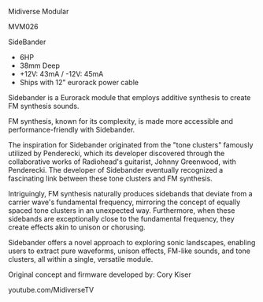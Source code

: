Midiverse Modular

MVM026

SideBander

- 6HP
- 38mm Deep
- +12V: 43mA / -12V: 45mA
- Ships with 12" eurorack power cable

Sidebander is a Eurorack module that employs additive synthesis to create FM synthesis sounds.

FM synthesis, known for its complexity, is made more accessible and performance-friendly with Sidebander.

The inspiration for Sidebander originated from the "tone clusters" famously utilized by Penderecki, which its developer discovered through the collaborative works of Radiohead's guitarist, Johnny Greenwood, with Penderecki. The developer of Sidebander eventually recognized a fascinating link between these tone clusters and FM synthesis.

Intriguingly, FM synthesis naturally produces sidebands that deviate from a carrier wave's fundamental frequency, mirroring the concept of equally spaced tone clusters in an unexpected way. Furthermore, when these sidebands are exceptionally close to the fundamental frequency, they create effects akin to unison or chorusing.

Sidebander offers a novel approach to exploring sonic landscapes, enabling users to extract pure waveforms, unison effects, FM-like sounds, and tone clusters, all within a single, versatile module.

Original concept and firmware developed by: Cory Kiser

youtube.com/MidiverseTV
